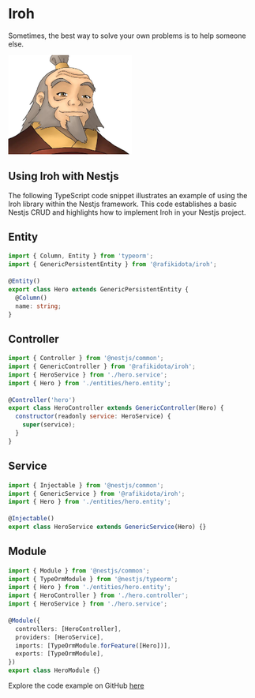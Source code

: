 # Iroh

Sometimes, the best way to solve your own problems is to help someone else.

<img 
alt="Iroh"
src = "https://github.com/rafikidota/assets/raw/main/iroh/iroh.jpg?raw=true" 
style="width:250px"/>

## Using Iroh with Nestjs

The following TypeScript code snippet illustrates an example of using the Iroh library within the Nestjs framework. This code establishes a basic Nestjs CRUD and highlights how to implement Iroh in your Nestjs project.

## Entity

```ts
import { Column, Entity } from 'typeorm';
import { GenericPersistentEntity } from '@rafikidota/iroh';

@Entity()
export class Hero extends GenericPersistentEntity {
  @Column()
  name: string;
}
```

## Controller

```js
import { Controller } from '@nestjs/common';
import { GenericController } from '@rafikidota/iroh';
import { HeroService } from './hero.service';
import { Hero } from './entities/hero.entity';

@Controller('hero')
export class HeroController extends GenericController(Hero) {
  constructor(readonly service: HeroService) {
    super(service);
  }
}
```

## Service

```ts
import { Injectable } from '@nestjs/common';
import { GenericService } from '@rafikidota/iroh';
import { Hero } from './entities/hero.entity';

@Injectable()
export class HeroService extends GenericService(Hero) {}
```

## Module

```ts
import { Module } from '@nestjs/common';
import { TypeOrmModule } from '@nestjs/typeorm';
import { Hero } from './entities/hero.entity';
import { HeroController } from './hero.controller';
import { HeroService } from './hero.service';

@Module({
  controllers: [HeroController],
  providers: [HeroService],
  imports: [TypeOrmModule.forFeature([Hero])],
  exports: [TypeOrmModule],
})
export class HeroModule {}
```

Explore the code example on GitHub [here](https://github.com/rafikidota/nestjs-iroh/)
